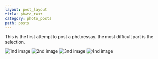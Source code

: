 ```yaml
---
layout: post_layout
title: photo_test
category: photo_posts
path: posts
---
```


This is the first attempt to post a photoessay. the most difficult part is the selection.

![1nd image](http://farm8.staticflickr.com/7329/12107997464_7ffab67b9a_c.jpg)
![2nd image](http://farm8.staticflickr.com/7432/12107567305_d7d09f8d40_c.jpg)
![3nd image](http://farm6.staticflickr.com/5476/12108302156_3de19272e1_c.jpg)
![4nd image](http://farm6.staticflickr.com/5538/12175421005_fa8b947131_c.jpg)
